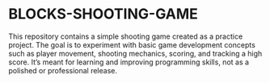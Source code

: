 # BLOCKS-SHOOTING-GAME
This repository contains a simple shooting game created as a practice project. The goal is to experiment with basic game development concepts such as player movement, shooting mechanics, scoring, and tracking a high score. It’s meant for learning and improving programming skills, not as a polished or professional release.
